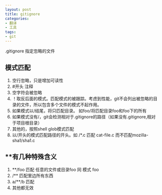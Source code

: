 ```yaml
---
layout: post
title: gitignore
categories:
- 翻译
- 工具
tags:
- git
---
```


.gitignore 指定忽略的文件

## 模式匹配

1. 空行忽略，只是增加可读性
2. \#开头 注释
3. 空字符会被忽略
4. ！取反后面的模式。匹配模式的被跟踪。考虑到性能，git不会列出被忽略的目录的文件，所以包含多个文件的模式不起作用。
5. 如果模式以/结尾，将只匹配目录。 如foo/将匹配目录foo和foo下的所有
6. 如果模式没有/，git会检测相对于.gitignore的路径（如果没有.gitignore,相对于项目根目录）
7. 其他的，按照shell glob模式匹配
8. 以/开头的模式匹配路径的开头。如 /*.c 匹配 cat-file.c 而不匹配mozilla-sha1/sha1.c

## **有几种特殊含义
1. **/foo 匹配 任意的文件或目录foo 同 模式 foo
2. /** 匹配里边所有东西
3. a/**/b  匹配 
4. 其他都无效